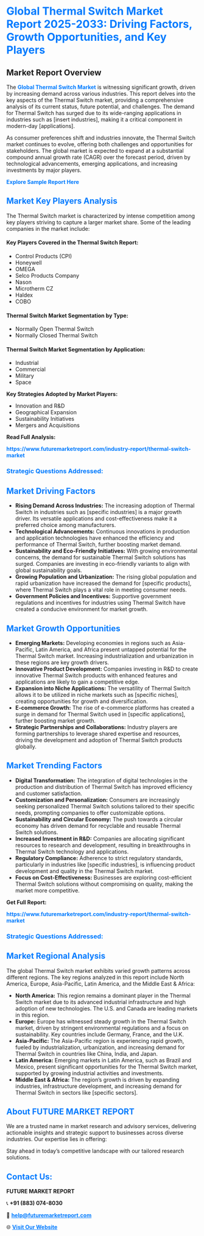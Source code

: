 <h1 style="color: #007BFF;">Global Thermal Switch Market Report 2025-2033: Driving Factors, Growth Opportunities, and Key Players</h1>

<section id="overview">
<h2>Market Report Overview</h2>
<p>The <a href="https://www.futuremarketreport.com/industry-report/thermal-switch-market" style="color: #007BFF; text-decoration: none;"><strong>Global Thermal Switch Market</strong></a> is witnessing significant growth, driven by increasing demand across various industries. This report delves into the key aspects of the Thermal Switch market, providing a comprehensive analysis of its current status, future potential, and challenges. The demand for Thermal Switch has surged due to its wide-ranging applications in industries such as [insert industries], making it a critical component in modern-day [applications].</p>
<p>As consumer preferences shift and industries innovate, the Thermal Switch market continues to evolve, offering both challenges and opportunities for stakeholders. The global market is expected to expand at a substantial compound annual growth rate (CAGR) over the forecast period, driven by technological advancements, emerging applications, and increasing investments by major players.</p>
</section>

<section id="overview">
<p><a href="https://www.futuremarketreport.com/request-sample/reportId=52075" style="color: #007BFF; text-decoration: none;"><strong>Explore Sample Report Here</strong></a></p>
</section>

<section id="key-players">
<h2 style="color: #007BFF;">Market Key Players Analysis</h2>
<p>The Thermal Switch market is characterized by intense competition among key players striving to capture a larger market share. Some of the leading companies in the market include:</p>
<h4>Key Players Covered in the Thermal Switch Report:</h4>
<ul><li>Control Products (CPI)</li><li>Honeywell</li><li>OMEGA</li><li>Selco Products Company</li><li>Nason</li><li>Microtherm CZ</li><li>Haldex</li><li>COBO</li></ul>
<h4>Thermal Switch Market Segmentation by Type:</h4>
<ul><li>Normally Open Thermal Switch</li><li>Normally Closed Thermal Switch</li></ul>

<h4>Thermal Switch Market Segmentation by Application:</h4>
<ul><li>Industrial</li><li>Commercial</li><li>Military</li><li>Space</li></ul>
<p><strong>Key Strategies Adopted by Market Players:</strong></p>
<ul>
<li>Innovation and R&D</li>
<li>Geographical Expansion</li>
<li>Sustainability Initiatives</li>
<li>Mergers and Acquisitions</li>
</ul>
</section>

<section>
<p><strong>Read Full Analysis: </strong></p><a href="https://www.futuremarketreport.com/industry-report/thermal-switch-market" style="color: #007BFF; text-decoration: none;"><strong>https://www.futuremarketreport.com/industry-report/thermal-switch-market</strong></a>
<h3 style="color: #007BFF;">Strategic Questions Addressed:</h3>
</section>

<section id="driving-factors">
<h2 style="color: #007BFF;">Market Driving Factors</h2>
<ul>
<li><strong>Rising Demand Across Industries:</strong> The increasing adoption of Thermal Switch in industries such as [specific industries] is a major growth driver. Its versatile applications and cost-effectiveness make it a preferred choice among manufacturers.</li>
<li><strong>Technological Advancements:</strong> Continuous innovations in production and application technologies have enhanced the efficiency and performance of Thermal Switch, further boosting market demand.</li>
<li><strong>Sustainability and Eco-Friendly Initiatives:</strong> With growing environmental concerns, the demand for sustainable Thermal Switch solutions has surged. Companies are investing in eco-friendly variants to align with global sustainability goals.</li>
<li><strong>Growing Population and Urbanization:</strong> The rising global population and rapid urbanization have increased the demand for [specific products], where Thermal Switch plays a vital role in meeting consumer needs.</li>
<li><strong>Government Policies and Incentives:</strong> Supportive government regulations and incentives for industries using Thermal Switch have created a conducive environment for market growth.</li>
</ul>
</section>

<section id="growth-opportunities">
<h2 style="color: #007BFF;">Market Growth Opportunities</h2>
<ul>
<li><strong>Emerging Markets:</strong> Developing economies in regions such as Asia-Pacific, Latin America, and Africa present untapped potential for the Thermal Switch market. Increasing industrialization and urbanization in these regions are key growth drivers.</li>
<li><strong>Innovative Product Development:</strong> Companies investing in R&D to create innovative Thermal Switch products with enhanced features and applications are likely to gain a competitive edge.</li>
<li><strong>Expansion into Niche Applications:</strong> The versatility of Thermal Switch allows it to be utilized in niche markets such as [specific niches], creating opportunities for growth and diversification.</li>
<li><strong>E-commerce Growth:</strong> The rise of e-commerce platforms has created a surge in demand for Thermal Switch used in [specific applications], further boosting market growth.</li>
<li><strong>Strategic Partnerships and Collaborations:</strong> Industry players are forming partnerships to leverage shared expertise and resources, driving the development and adoption of Thermal Switch products globally.</li>
</ul>
</section>

<section id="trending-factors">
<h2 style="color: #007BFF;">Market Trending Factors</h2>
<ul>
<li><strong>Digital Transformation:</strong> The integration of digital technologies in the production and distribution of Thermal Switch has improved efficiency and customer satisfaction.</li>
<li><strong>Customization and Personalization:</strong> Consumers are increasingly seeking personalized Thermal Switch solutions tailored to their specific needs, prompting companies to offer customizable options.</li>
<li><strong>Sustainability and Circular Economy:</strong> The push towards a circular economy has driven demand for recyclable and reusable Thermal Switch solutions.</li>
<li><strong>Increased Investment in R&D:</strong> Companies are allocating significant resources to research and development, resulting in breakthroughs in Thermal Switch technology and applications.</li>
<li><strong>Regulatory Compliance:</strong> Adherence to strict regulatory standards, particularly in industries like [specific industries], is influencing product development and quality in the Thermal Switch market.</li>
<li><strong>Focus on Cost-Effectiveness:</strong> Businesses are exploring cost-efficient Thermal Switch solutions without compromising on quality, making the market more competitive.</li>
</ul>
</section>

<section>
<p><strong>Get Full Report: </strong></p><a href="https://www.futuremarketreport.com/industry-report/thermal-switch-market" style="color: #007BFF; text-decoration: none;"><strong>https://www.futuremarketreport.com/industry-report/thermal-switch-market</strong></a>
<h3 style="color: #007BFF;">Strategic Questions Addressed:</h3>
</section>


<section id="regional-analysis">
<h2 style="color: #007BFF;">Market Regional Analysis</h2>
<p>The global Thermal Switch market exhibits varied growth patterns across different regions. The key regions analyzed in this report include North America, Europe, Asia-Pacific, Latin America, and the Middle East & Africa:</p>
<ul>
<li><strong>North America:</strong> This region remains a dominant player in the Thermal Switch market due to its advanced industrial infrastructure and high adoption of new technologies. The U.S. and Canada are leading markets in this region.</li>
<li><strong>Europe:</strong> Europe has witnessed steady growth in the Thermal Switch market, driven by stringent environmental regulations and a focus on sustainability. Key countries include Germany, France, and the U.K.</li>
<li><strong>Asia-Pacific:</strong> The Asia-Pacific region is experiencing rapid growth, fueled by industrialization, urbanization, and increasing demand for Thermal Switch in countries like China, India, and Japan.</li>
<li><strong>Latin America:</strong> Emerging markets in Latin America, such as Brazil and Mexico, present significant opportunities for the Thermal Switch market, supported by growing industrial activities and investments.</li>
<li><strong>Middle East & Africa:</strong> The region’s growth is driven by expanding industries, infrastructure development, and increasing demand for Thermal Switch in sectors like [specific sectors].</li>
</ul>
</section>

<footer>
<h2 style="color: #007BFF;">About FUTURE MARKET REPORT</h2>
<p>We are a trusted name in market research and advisory services, delivering actionable insights and strategic support to businesses across diverse industries. Our expertise lies in offering:</p>

<p>Stay ahead in today’s competitive landscape with our tailored research solutions.</p>

<h2 style="color: #007BFF;">Contact Us:</h2>
<p><strong>FUTURE MARKET REPORT</strong></p>
<p>📞 <strong>+91 (883) 074-8030</strong></p>
<p>📧 <strong><a href="mailto:help@futuremarketreport.com" style="color: #007BFF;">help@futuremarketreport.com</a></strong></p>
<p>🌐 <strong><a href="https://www.futuremarketreport.com/" style="color: #007BFF;">Visit Our Website</a></strong></p>
</footer>
